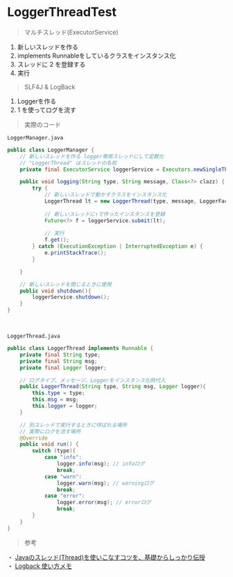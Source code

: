 # LoggerThreadTest

> マルチスレッド(ExecutorService)
1. 新しいスレッドを作る
2. implements Runnableをしているクラスをインスタンス化
3. スレッドに 2 を登録する
4. 実行

> SLF4J & LogBack
1. Loggerを作る
2. 1 を使ってログを流す


> 実際のコード

`LoggerManager.java`

```Java
public class LoggerManager {
    // 新しいスレッドを作る logger専用スレッドにして定数化
    // "LoggerThread" はスレッドの名前
    private final ExecutorService loggerService = Executors.newSingleThreadExecutor(r -> new Thread(r, "LoggerThread"));

    public void logging(String type, String message, Class<?> clazz) {
        try {
            // 新しいスレッドで動かすクラスをインスタンス化
            LoggerThread lt = new LoggerThread(type, message, LoggerFactory.getLogger(clazz));
            
            // 新しいスレッドに↑で作ったインスタンスを登録
            Future<?> f = loggerService.submit(lt);
            
            // 実行
            f.get();
        } catch (ExecutionException | InterruptedException e) {
            e.printStackTrace();
        }

    }

    // 新しいスレッドを閉じるときに使用
    public void shutdown(){
        loggerService.shutdown();
    }
}
```
<br>

`LoggerThread.java`

```Java
public class LoggerThread implements Runnable {
    private final String type;
    private final String msg;
    private final Logger logger;

    // ログタイプ、メッセージ、Loggerをインスタンス化時代入
    public LoggerThread(String type, String msg, Logger logger){
        this.type = type;
        this.msg = msg;
        this.logger = logger;
    }

    // 別スレッドで実行するときに呼ばれる場所
    // 実際にログを流す場所
    @Override
    public void run() {
        switch (type){
            case "info":
                logger.info(msg); // infoログ
                break;
            case "warn":
                logger.warn(msg); // warningログ
                break;
            case "error":
                logger.error(msg); // errorログ
                break;
        }
    }
}
```

> 参考

・ [Javaのスレッド(Thread)を使いこなすコツを、基礎からしっかり伝授](https://engineer-club.jp/java-thread)  
・ [Logback 使い方メモ](https://qiita.com/opengl-8080/items/49719f2d35171f017aa9)
